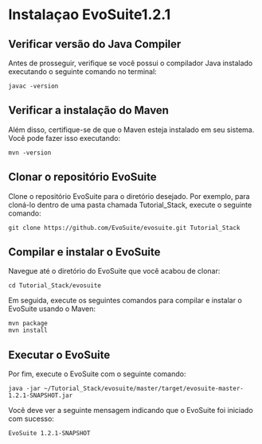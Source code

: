 # Instalaçao EvoSuite1.2.1

## Verificar versão do Java Compiler

Antes de prosseguir, verifique se você possui o compilador Java instalado executando o seguinte comando no terminal:

```
javac -version
```
## Verificar a instalação do Maven

Além disso, certifique-se de que o Maven esteja instalado em seu sistema. Você pode fazer isso executando:
```
mvn -version
```

## Clonar o repositório EvoSuite
Clone o repositório EvoSuite para o diretório desejado. Por exemplo, para cloná-lo dentro de uma pasta chamada Tutorial_Stack, execute o seguinte comando:
```
git clone https://github.com/EvoSuite/evosuite.git Tutorial_Stack
```
## Compilar e instalar o EvoSuite
Navegue até o diretório do EvoSuite que você acabou de clonar:
```
cd Tutorial_Stack/evosuite
```
Em seguida, execute os seguintes comandos para compilar e instalar o EvoSuite usando o Maven:
```
mvn package
mvn install
```
## Executar o EvoSuite
Por fim, execute o EvoSuite com o seguinte comando:
```
java -jar ~/Tutorial_Stack/evosuite/master/target/evosuite-master-1.2.1-SNAPSHOT.jar
```
Você deve ver a seguinte mensagem indicando que o EvoSuite foi iniciado com sucesso:
```
EvoSuite 1.2.1-SNAPSHOT
```

